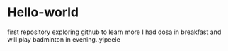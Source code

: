 # Hello-world
first repository
exploring github to learn more
I had dosa in breakfast and will play badminton in evening..yipeeie

